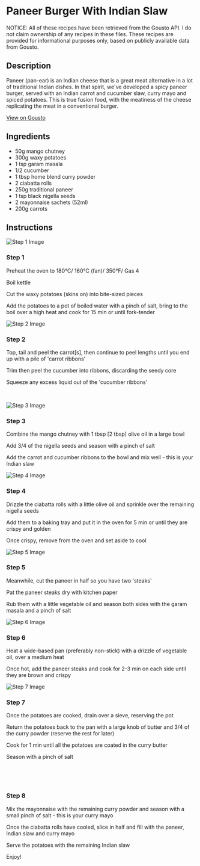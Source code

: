 # Paneer Burger With Indian Slaw

NOTICE: All of these recipes have been retrieved from the Gousto API. I do not claim ownership of any recipes in these files. These recipes are provided for informational purposes only, based on publicly available data from Gousto.

## Description

Paneer (pan-ear) is an Indian cheese that is a great meat alternative in a lot of traditional Indian dishes. In that spirit, we've developed a spicy paneer burger, served with an Indian carrot and cucumber slaw, curry mayo and spiced potatoes. This is true fusion food, with the meatiness of the cheese replicating the meat in a conventional burger. 

[View on Gousto](https://www.gousto.co.uk/recipes/cookbook/paneer-burger-with-indian-slaw)

## Ingredients

- 50g mango chutney
- 300g waxy potatoes
- 1 tsp garam masala
- 1/2 cucumber 
- 1 tbsp home blend curry powder
- 2 ciabatta rolls 
- 250g traditional paneer
- 1 tsp black nigella seeds
- 2 mayonnaise sachets (52ml)
- 200g carrots 

## Instructions

![Step 1 Image](https://production-media.gousto.co.uk/cms/recipe-step-image/885.-step1-x200.jpg)

### Step 1

Preheat the oven to 180&deg;C/ 160&deg;C (fan)/ 350&deg;F/ Gas 4


Boil kettle&nbsp;


Cut the waxy&nbsp;potatoes&nbsp;(skins on) into bite-sized pieces&nbsp;


Add the potatoes to a pot of boiled water with a pinch of salt, bring to the boil over a high heat and cook for 15 min or until fork-tender

![Step 2 Image](https://production-media.gousto.co.uk/cms/recipe-step-image/885.-step2-x200.jpg)

### Step 2

Top, tail and peel the carrot<span class="text-danger">[s]</span>, then continue to peel lengths until you end up with a pile of 'carrot&nbsp;ribbons'&nbsp;


Trim then peel the cucumber&nbsp;into ribbons, discarding the seedy core


Squeeze any excess liquid out of the 'cucumber ribbons'


&nbsp;

![Step 3 Image](https://production-media.gousto.co.uk/cms/recipe-step-image/885.-step3-x200.jpg)

### Step 3

Combine the mango chutney with 1 tbsp <span class="text-danger">[2 tbsp]</span> olive oil in a large bowl&nbsp;


Add 3/4 of the nigella seeds and season with a pinch of salt


Add the carrot and cucumber&nbsp;ribbons to the bowl and mix well - this is your Indian&nbsp;slaw

![Step 4 Image](https://production-media.gousto.co.uk/cms/recipe-step-image/885.-step4-x200.jpg)

### Step 4

Drizzle the ciabatta rolls with a little olive oil and sprinkle over the remaining nigella seeds


Add them to a baking tray and put it in the oven for 5 min or until they are crispy and golden


Once crispy, remove from the oven and set aside to cool

![Step 5 Image](https://production-media.gousto.co.uk/cms/recipe-step-image/885.-step5-x200.jpg)

### Step 5

Meanwhile, cut the paneer in half so you have two 'steaks'


Pat the paneer steaks&nbsp;dry with kitchen paper


Rub them with a little vegetable oil and season both sides with the garam masala and a pinch of salt

![Step 6 Image](https://production-media.gousto.co.uk/cms/recipe-step-image/885.-step6-x200.jpg)

### Step 6

Heat a wide-based pan (preferably non-stick) with a drizzle of vegetable oil, over a medium heat&nbsp;


Once hot, add the paneer steaks and cook for 2-3 min on each side until they are brown and crispy

![Step 7 Image](https://production-media.gousto.co.uk/cms/recipe-step-image/885.-step7-x200.jpg)

### Step 7

Once the potatoes are cooked, drain over a sieve, reserving the pot


Return the potatoes back to the pan with a large knob of butter and 3/4 of the&nbsp;curry powder (reserve the rest for later)


Cook for 1 min until all the potatoes are coated in the curry butter


Season with a pinch of salt


&nbsp;


&nbsp;

### Step 8

Mix the mayonnaise&nbsp;with the remaining curry powder&nbsp;and season with a small pinch of salt - this is your curry mayo


Once the ciabatta rolls have cooled, slice in half and fill with the paneer, Indian&nbsp;slaw&nbsp;and&nbsp;curry mayo


Serve the potatoes with the remaining Indian&nbsp;slaw


Enjoy!

